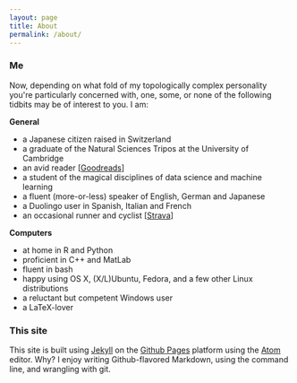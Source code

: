 ```yaml
---
layout: page
title: About
permalink: /about/
---
```


<!-- This is the base Jekyll theme. You can find out more info about customizing your Jekyll theme, as well as basic Jekyll usage documentation at [jekyllrb.com](http://jekyllrb.com/)

You can find the source code for the Jekyll new theme at:
{% include icon-github.html username="jglovier" %} /
[jekyll-new](https://github.com/jglovier/jekyll-new)

You can find the source code for Jekyll at
{% include icon-github.html username="jekyll" %} /
[jekyll](https://github.com/jekyll/jekyll) -->

### Me

Now, depending on what fold of my topologically complex personality you're particularly concerned with, one, some, or none of the following tidbits may be of interest to you. I am:

**General**

* a Japanese citizen raised in Switzerland
* a graduate of the Natural Sciences Tripos at the University of Cambridge
* an avid reader [[Goodreads](https://www.goodreads.com/user/show/22752850-saki)]
* a student of the magical disciplines of data science and machine learning
* a fluent (more-or-less) speaker of English, German and Japanese
* a Duolingo user in Spanish, Italian and French
* an occasional runner and cyclist [[Strava](https://www.strava.com/athletes/12589265)]

**Computers**

* at home in R and Python
* proficient in C++ and MatLab
* fluent in bash
* happy using OS X, (X/L)Ubuntu, Fedora, and a few other Linux distributions
* a reluctant but competent Windows user
* a LaTeX-lover





### This site

This site is built using [Jekyll](https://jekyllrb.com) on the [Github Pages](https://github.io) platform using the [Atom](https://atom.io/) editor. Why? I enjoy writing Github-flavored Markdown, using the command line, and wrangling with git.
